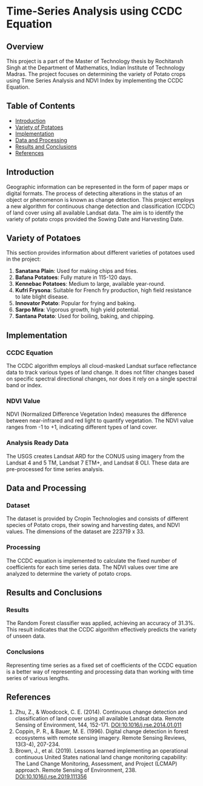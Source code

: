 # Time-Series Analysis using CCDC Equation

## Overview
This project is a part of the Master of Technology thesis by Rochitansh Singh at the Department of Mathematics, Indian Institute of Technology Madras. The project focuses on determining the variety of Potato crops using Time Series Analysis and NDVI Index by implementing the CCDC Equation.

## Table of Contents
- [Introduction](#introduction)
- [Variety of Potatoes](#variety-of-potatoes)
- [Implementation](#implementation)
- [Data and Processing](#data-and-processing)
- [Results and Conclusions](#results-and-conclusions)
- [References](#references)

## Introduction
Geographic information can be represented in the form of paper maps or digital formats. The process of detecting alterations in the status of an object or phenomenon is known as change detection. This project employs a new algorithm for continuous change detection and classification (CCDC) of land cover using all available Landsat data. The aim is to identify the variety of potato crops provided the Sowing Date and Harvesting Date.

## Variety of Potatoes
This section provides information about different varieties of potatoes used in the project:
1. **Sanatana Plain**: Used for making chips and fries.
2. **Bafana Potatoes**: Fully mature in 115-120 days.
3. **Kennebac Potatoes**: Medium to large, available year-round.
4. **Kufri Frysona**: Suitable for French fry production, high field resistance to late blight disease.
5. **Innovator Potato**: Popular for frying and baking.
6. **Sarpo Mira**: Vigorous growth, high yield potential.
7. **Santana Potato**: Used for boiling, baking, and chipping.

## Implementation
### CCDC Equation
The CCDC algorithm employs all cloud-masked Landsat surface reflectance data to track various types of land change. It does not filter changes based on specific spectral directional changes, nor does it rely on a single spectral band or index.

### NDVI Value
NDVI (Normalized Difference Vegetation Index) measures the difference between near-infrared and red light to quantify vegetation. The NDVI value ranges from -1 to +1, indicating different types of land cover.

### Analysis Ready Data
The USGS creates Landsat ARD for the CONUS using imagery from the Landsat 4 and 5 TM, Landsat 7 ETM+, and Landsat 8 OLI. These data are pre-processed for time series analysis.

## Data and Processing
### Dataset
The dataset is provided by Cropin Technologies and consists of different species of Potato crops, their sowing and harvesting dates, and NDVI values. The dimensions of the dataset are 223719 x 33.

### Processing
The CCDC equation is implemented to calculate the fixed number of coefficients for each time series data. The NDVI values over time are analyzed to determine the variety of potato crops.

## Results and Conclusions
### Results
The Random Forest classifier was applied, achieving an accuracy of 31.3%. This result indicates that the CCDC algorithm effectively predicts the variety of unseen data.

### Conclusions
Representing time series as a fixed set of coefficients of the CCDC equation is a better way of representing and processing data than working with time series of various lengths.

## References
1. Zhu, Z., & Woodcock, C. E. (2014). Continuous change detection and classification of land cover using all available Landsat data. Remote Sensing of Environment, 144, 152-171. [DOI:10.1016/j.rse.2014.01.011](https://doi.org/10.1016/j.rse.2014.01.011)
2. Coppin, P. R., & Bauer, M. E. (1996). Digital change detection in forest ecosystems with remote sensing imagery. Remote Sensing Reviews, 13(3-4), 207-234.
3. Brown, J., et al. (2019). Lessons learned implementing an operational continuous United States national land change monitoring capability: The Land Change Monitoring, Assessment, and Project (LCMAP) approach. Remote Sensing of Environment, 238. [DOI:10.1016/j.rse.2019.111356](https://doi.org/10.1016/j.rse.2019.111356)
